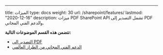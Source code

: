 ---
title: الميزات
type: docs
weight: 30
url: /sharepoint/features/
lastmod: "2020-12-16"
description: ميزات PDF SharePoint API تشمل التصدير إلى PDF والدعم الفني المجاني.

**تتضمن هذه القسم الموضوعات التالية:**

- [التصدير إلى PDF](/pdf/sharepoint/export-to-pdf/)
- [الدعم الفني المجاني من الطراز العالمي](/pdf/sharepoint/world-class-free-technical-support/)